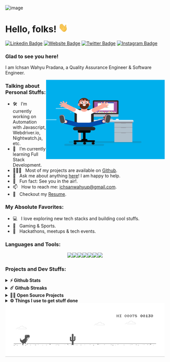 ![image](https://github.com/prdnaw/prdnaw/assets/62378156/d073688f-bba6-4cfa-a425-5745e5e6a385)


# Hello, folks! <img src="https://raw.githubusercontent.com/prdnaw/prdnaw/main/wave.gif" width="30px" height="30px" />

[![Linkedin Badge](https://img.shields.io/badge/-LinkedIn-0e76a8?style=flat-square&logo=Linkedin&logoColor=white)](https://linkedin.com/in/ichsanwahyupradana)
[![Website Badge](https://img.shields.io/badge/Website-3b5998?style=flat-square&logo=google-chrome&logoColor=white)](https://prdnaw.my.id/)
[![Twitter Badge](https://img.shields.io/badge/-Twitter-00acee?style=flat-square&logo=Twitter&logoColor=white)](https://twitter.com/prdnaw)
[![Instagram Badge](https://img.shields.io/badge/-Instagram-e4405f?style=flat-square&logo=Instagram&logoColor=white)](https://instagram.com/prdnaw/)

### Glad to see you here! &nbsp;
I am Ichsan Wahyu Pradana, a Quality Assurance Engineer & Software Engineer.


<img align="right" height="250" width="375" alt="" src="https://raw.githubusercontent.com/prdnaw/prdnaw/main/coder.gif"/>

### Talking about Personal Stuffs:

- 🛠 &nbsp; I’m currently working on Automation with Javascript, <br /> Webdriver.io, Nightwatch.js, etc.
- 🚀 &nbsp; I’m currently learning Full Stack Development.
- 👨🏻‍💻 &nbsp; Most of my projects are available on [Github](https://github.com/prdnaw).
- 💬 &nbsp; Ask me about anything [here](https://prdnaw.my.id/)! I am happy to help.
- 👾 &nbsp; Fun fact: See you in the air!.
- 📫 &nbsp; How to reach me: ichsanwahyup@gmail.com.
- 📝 &nbsp; Checkout my [Resume](https://www.linkedin.com/in/ichsanwahyupradana/).

### My Absolute Favorites:

- 💻 &nbsp; I love exploring new tech stacks and building cool stuffs.
- 📰 &nbsp; Gaming & Sports.
- 🍕 &nbsp; Hackathons, meetups & tech events.

### Languages and Tools:
<p align="center">
  <img src="https://media3.giphy.com/media/ln7z2eWriiQAllfVcn/200w.webp" width="100"><img src="https://media3.giphy.com/media/Sr8xDpMwVKOHUWDVRD/200w.webp" width="100"><img src="https://i.giphy.com/media/eNAsjO55tPbgaor7ma/200w.webp" width="100"><img src="https://i.giphy.com/media/VgGthkhUvGgOit7Y9i/200.webp" width="100"><img src="https://media3.giphy.com/media/kdFc8fubgS31b8DsVu/giphy.webp" width="100"><img src="https://i.giphy.com/media/KzJkzjggfGN5Py6nkT/200.webp" width="100"><img src="https://i.giphy.com/media/IdyAQJVN2kVPNUrojM/200.webp" width="100">
</p>

### Projects and Dev Stuffs:

<details>	
  <summary><b>⚡ Github Stats</b></summary>
  <br />
</details>

<details>	
  <summary><b>☄️ Github Streaks</b></summary>

  <br />
</details>

<details>
  <summary><b>🧑‍🚀 Open Source Projects</b></summary>

  <br />
  
  <br />
</details>
 
<details>	
  <br />
  <summary><b>⚙️ Things I use to get stuff done</b></summary>
  	<ul>
  	    <li><b>OS:</b> Windows & MacOS</li>
	    <li><b>Laptop: </b> Apple Macbook Pro M2</li>
  	    <li><b>Browser: </b> All of them</li>
	    <li><b>Terminal: </b> Bla </li>
	    <li><b>Code Editor:</b> VSCode - The best editor out there.</li>
	    <li><b>To Stay Updated:</b> Linkedin</li>
	    <br />
	</ul>	
</details>

<img align="center" alt="" src="https://raw.githubusercontent.com/prdnaw/prdnaw/main/dino.gif" />

<!--
**prdnaw/prdnaw** is a ✨ _special_ ✨ repository because its `README.md` (this file) appears on your GitHub profile.

Here are some ideas to get you started:

- 🔭 I’m currently working on ...
- 🌱 I’m currently learning ...
- 👯 I’m looking to collaborate on ...
- 🤔 I’m looking for help with ...
- 💬 Ask me about ...
- 📫 How to reach me: ...
- 😄 Pronouns: ...
- ⚡ Fun fact: ...
-->
